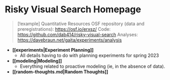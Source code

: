 # Risky Visual Search Homepage

> [!example] Quantitative Resources
> OSF repository (data and preregistrations): https://osf.io/erxsz/
> Code: https://github.com/dab414/risky-visual-search
> Analyses: https://davebraun.net/gaita/experiments/analysis

* **[[experiments|Experiment Planning]]** 
    * All details having to do with planning experiments for spring 2023
* **[[modeling|Modeling]]**
    * Everything related to proactive modeling (ie, in the absence of data).
* **[[random-thoughts.md|Random Thoughts]]**
